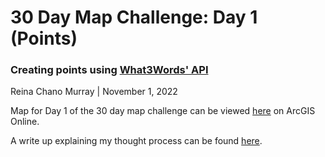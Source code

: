 # 30 Day Map Challenge: Day 1 (Points)

### Creating points using [What3Words' API](https://developer.what3words.com/public-api)
Reina Chano Murray  |  November 1, 2022  

Map for Day 1 of the 30 day map challenge can be viewed [here](https://www.arcgis.com/apps/instant/basic/index.html?appid=ecf9f92c33f441d8befeb10bb3ee85eb) on ArcGIS Online. 

A write up explaining my thought process can be found [here](https://rcm.hashnode.dev/day-1-making-a-map-with-points-or-playing-with-the-what3words-api).